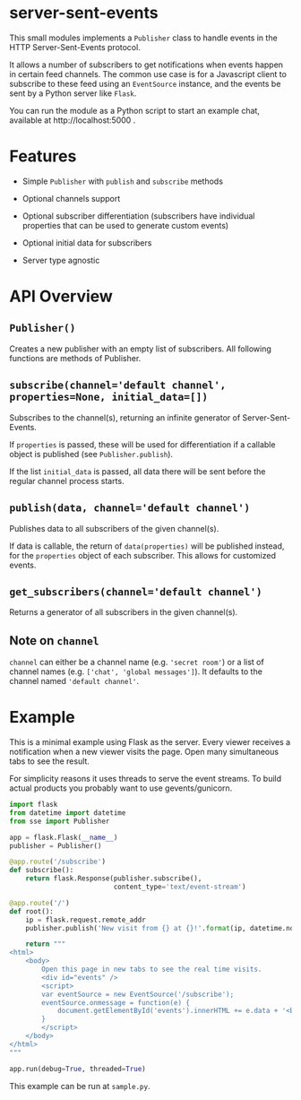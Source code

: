 server-sent-events
==================

This small modules implements a `Publisher` class to handle events in the HTTP
Server-Sent-Events protocol.

It allows a number of subscribers to get notifications when events happen in
certain feed channels. The common use case is for a Javascript client to
subscribe to these feed using an `EventSource` instance, and the events be sent
by a Python server like `Flask`.

You can run the module as a Python script to start an example chat, available
at http://localhost:5000 .


Features
========

- Simple `Publisher` with `publish` and `subscribe` methods

- Optional channels support

- Optional subscriber differentiation (subscribers have individual properties
  that can be used to generate custom events)

- Optional initial data for subscribers

- Server type agnostic


API Overview
============

`Publisher()`
-----------
Creates a new publisher with an empty list of subscribers. All following
functions are methods of Publisher.


`subscribe(channel='default channel', properties=None, initial_data=[])`
------------------------------------------------------------------------
Subscribes to the channel(s), returning an infinite generator of
Server-Sent-Events.

If `properties` is passed, these will be used for differentiation if a
callable object is published (see `Publisher.publish`).

If the list `initial_data` is passed, all data there will be sent
before the regular channel process starts.


`publish(data, channel='default channel')`
------------------------------------------------
Publishes data to all subscribers of the given channel(s).

If data is callable, the return of `data(properties)` will be published
instead, for the `properties` object of each subscriber. This allows
for customized events.


`get_subscribers(channel='default channel')`
--------------------------------------------------
Returns a generator of all subscribers in the given channel(s).


Note on `channel`
-----------------

`channel` can either be a channel name (e.g. `'secret room'`) or a list
of channel names (e.g. `['chat', 'global messages']`). It defaults to
the channel named `'default channel'`.


Example
=======

This is a minimal example using Flask as the server. Every viewer receives a
notification when a new viewer visits the page. Open many simultaneous tabs to
see the result.

For simplicity reasons it uses threads to serve the event streams. To build
actual products you probably want to use gevents/gunicorn.

```Python
import flask
from datetime import datetime
from sse import Publisher

app = flask.Flask(__name__)
publisher = Publisher()

@app.route('/subscribe')
def subscribe():
    return flask.Response(publisher.subscribe(),
                          content_type='text/event-stream')

@app.route('/')
def root():
    ip = flask.request.remote_addr
    publisher.publish('New visit from {} at {}!'.format(ip, datetime.now()))

    return """
<html>
    <body>
        Open this page in new tabs to see the real time visits.
        <div id="events" />
        <script>
        var eventSource = new EventSource('/subscribe');
        eventSource.onmessage = function(e) {
            document.getElementById('events').innerHTML += e.data + '<br>';
        }
        </script>
    </body>
</html>
"""

app.run(debug=True, threaded=True)
```

This example can be run at `sample.py`.
